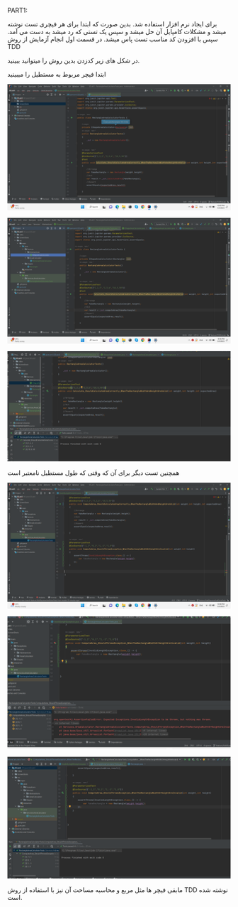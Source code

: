 PART1:

برای ایجاد نرم افزار استفاده شد. بدین صورت که ابتدا برای هر فیچری تست نوشته میشد و مشکلات کامپایل آن حل میشد و سپس یک تستی که رد میشد به دست می آمد. سپس با افزودن کد مناسب تست پاس میشد. در قسمت اول انجام آزمایش از روش TDD



در شکل های زیر کدزدن بدین روش را میتوانید ببینید.

ابتدا فیچر مربوط به مستطیل را میبینید

![TDD](./ScreenShots/CompileError1.png)


![TDD2](./ScreenShots/removing%20compile%20bugs.png)

![TDD3](./ScreenShots/MakeTestPass.png)


همچنین تست دیگر برای آن که وقتی که طول مستطیل نامعتبر است



![TDD4](./ScreenShots/AddAnotherTest.png)

![TDD6](./ScreenShots/failedTest2.png)

![TDD6](./ScreenShots/MakeTestPass2.png)



مابقی فیچر ها مثل مربع و محاسبه مساحت آن نیز با استفاده از روش TDD نوشته شده است.


